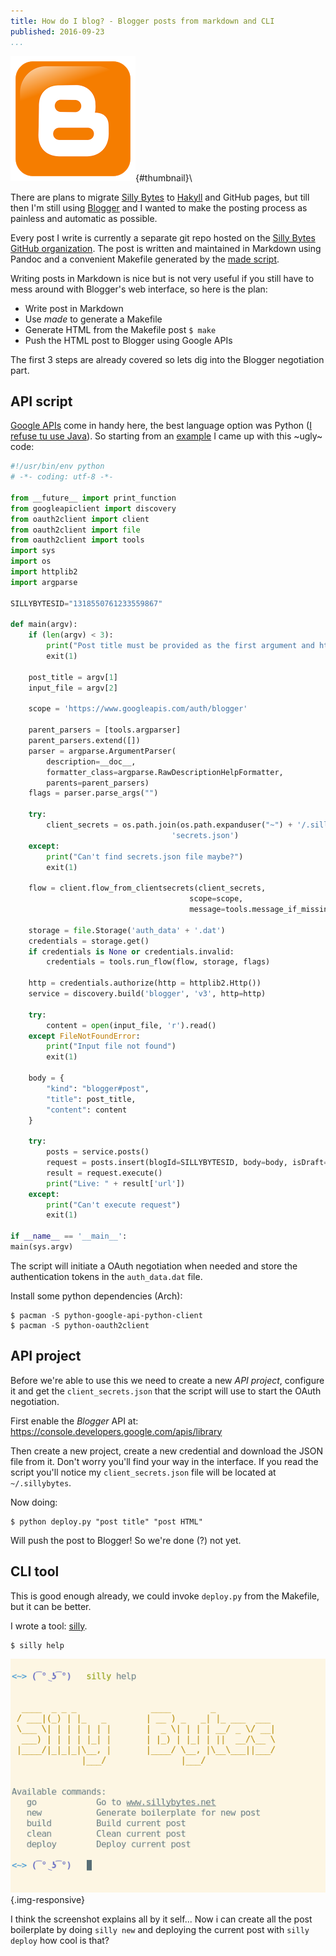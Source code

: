 ```yaml
---
title: How do I blog? - Blogger posts from markdown and CLI
published: 2016-09-23
...
```


![](/img/blogger/thumbnail.png){#thumbnail}\

There are plans to migrate [Silly Bytes](http://sillybytes.net) to
[Hakyll](https://jaspervdj.be/hakyll/) and GitHub pages, but till then I'm still
using [Blogger](http://www.blogger.com) and I wanted to make the posting process
as painless and automatic as possible.

Every post I write is currently a separate git repo hosted on the [Silly Bytes
GitHub organization](https://github.com/sillybytes). The post is written and
maintained in Markdown using Pandoc and a convenient Makefile generated by the
[made script](https://github.com/alx741/made).

Writing posts in Markdown is nice but is not very useful if you still have to
mess around with Blogger's web interface, so here is the plan:

- Write post in Markdown
- Use *made* to generate a Makefile
- Generate HTML from the Makefile post `$ make`
- Push the HTML post to Blogger using Google APIs

<!--more-->

The first 3 steps are already covered so lets dig into the Blogger negotiation
part.


## API script

[Google
APIs](https://developers.google.com/api-client-library/python/start/installation)
come in handy here, the best language option was Python ([I refuse tu use
Java](http://www.sillybytes.net/2016/03/why-do-i-hate-java.html)). So starting
from an
[example](https://github.com/google/google-api-python-client/tree/master/samples/blogger)
I came up with this ~ugly~ code:

```python
#!/usr/bin/env python
# -*- coding: utf-8 -*-

from __future__ import print_function
from googleapiclient import discovery
from oauth2client import client
from oauth2client import file
from oauth2client import tools
import sys
import os
import httplib2
import argparse

SILLYBYTESID="1318550761233559867"

def main(argv):
    if (len(argv) < 3):
        print("Post title must be provided as the first argument and html file as the second")
        exit(1)

    post_title = argv[1]
    input_file = argv[2]

    scope = 'https://www.googleapis.com/auth/blogger'

    parent_parsers = [tools.argparser]
    parent_parsers.extend([])
    parser = argparse.ArgumentParser(
        description=__doc__,
        formatter_class=argparse.RawDescriptionHelpFormatter,
        parents=parent_parsers)
    flags = parser.parse_args("")

    try:
        client_secrets = os.path.join(os.path.expanduser("~") + '/.sillybytes/',
                                    'secrets.json')
    except:
        print("Can't find secrets.json file maybe?")
        exit(1)

    flow = client.flow_from_clientsecrets(client_secrets,
                                        scope=scope,
                                        message=tools.message_if_missing(client_secrets))

    storage = file.Storage('auth_data' + '.dat')
    credentials = storage.get()
    if credentials is None or credentials.invalid:
        credentials = tools.run_flow(flow, storage, flags)

    http = credentials.authorize(http = httplib2.Http())
    service = discovery.build('blogger', 'v3', http=http)

    try:
        content = open(input_file, 'r').read()
    except FileNotFoundError:
        print("Input file not found")
        exit(1)

    body = {
        "kind": "blogger#post",
        "title": post_title,
        "content": content
    }

    try:
        posts = service.posts()
        request = posts.insert(blogId=SILLYBYTESID, body=body, isDraft=False)
        result = request.execute()
        print("Live: " + result['url'])
    except:
        print("Can't execute request")
        exit(1)

if __name__ == '__main__':
main(sys.argv)
```

The script will initiate a OAuth negotiation when needed and store the
authentication tokens in the `auth_data.dat` file.

Install some python dependencies (Arch):

    $ pacman -S python-google-api-python-client
    $ pacman -S python-oauth2client


## API project

Before we're able to use this we need to create a new *API project*, configure
it and get the `client_secrets.json` that the script will use to start the OAuth
negotiation.

First enable the *Blogger* API at:
https://console.developers.google.com/apis/library

Then create a new project, create a new credential and download the JSON file
from it. Don't worry you'll find your way in the interface. If you read the
script you'll notice my `client_secrets.json` file will be located at
`~/.sillybytes`.

Now doing:

    $ python deploy.py "post title" "post HTML"

Will push the post to Blogger! So we're done (?) not yet.


## CLI tool

This is good enough already, we could invoke `deploy.py` from the Makefile, but
it can be better.

I wrote a tool:
[silly](https://github.com/sillybytes/sillybytes_tool/blob/master/silly.sh).

    $ silly help

![](/img/blogger/shot.png){.img-responsive}


I think the screenshot explains all by it self... Now i can create all the post
boilerplate by doing `silly new` and deploying the current post with `silly
deploy` how cool is that?
